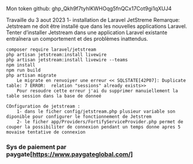 
Mon token github: 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

Travaille du 3 aout 2023
1- installation de Laravel  JetStreme
    Remarque:
            Jetstream ne doit être installé que dans les nouvelles applications Laravel. Tenter d’installer Jetstream dans une application Laravel existante entraînera un comportement et des problèmes inattendus.

    composer require laravel/jetstream
    php artisan jetstream:install livewire
    php artisan jetstream:install livewire --teams
    npm install
    npm run build
    php artisan migrate
        Le migrate en renvoiyer une erreur << SQLSTATE[42P07]: Duplicate table: 7 ERROR:  relation "sessions" already exists>>
        Pour resoudre cette erreur j'ai du supprimer manuiellement la table session dans la base de donneé
        
    COnfiguration de jetstream :
    	1- dans le ficher config/jetstream.php plusieur variable son diponible pour configurer le fonctionnement de Jetstrem
    	2- le ficher app/Providers/FortifyServiceProvider.php permet de couper la possibiliter de connexion pendant un temps donne apres 5 movaise tentative de connexion
### Sys de paiement par paygate[https://www.paygateglobal.com/]
